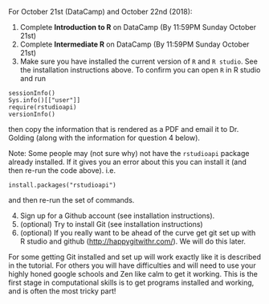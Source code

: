 For October 21st (DataCamp) and October 22nd (2018):
1. Complete **Introduction to R** on DataCamp (By 11:59PM Sunday October 21st)
2. Complete **Intermediate R** on DataCamp (By 11:59PM Sunday October 21st)
3. Make sure you have installed the current version of `R` and `R studio`. See the installation instructions above. To confirm you can open `R` in R studio and run

```{R}
sessionInfo()
Sys.info()[["user"]]
require(rstudioapi)
versionInfo()
```
then copy the information that is rendered as a PDF and email it to Dr. Golding (along with the information for question 4 below).

Note: Some people may (not sure why) not have the `rstudioapi` package already installed. If it gives you an error about this you can install it (and then re-run the code above). i.e.

```{R}
install.packages("rstudioapi")
```

and then re-run the set of commands.

4. Sign up for a Github account (see installation instructions).
5. (optional) Try to install Git (see installation instructions)
6. (optional) If you really want to be ahead of the curve get git set up with R studio and github (http://happygitwithr.com/). We will do this later.

For some getting Git installed and set up will work exactly like it is described in the tutorial. For others you will have difficulties and will need to use your highly honed google schools and Zen like calm to get it working. This is the first stage in computational skills is to get programs installed and working, and is often the most tricky part!
